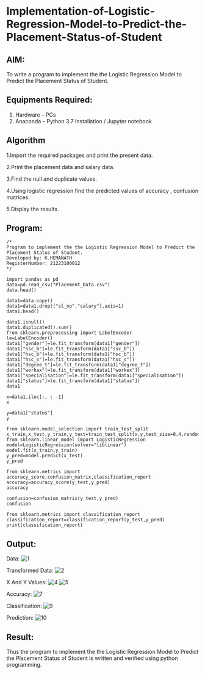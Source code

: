 # Implementation-of-Logistic-Regression-Model-to-Predict-the-Placement-Status-of-Student

## AIM:
To write a program to implement the the Logistic Regression Model to Predict the Placement Status of Student.

## Equipments Required:
1. Hardware – PCs
2. Anaconda – Python 3.7 Installation / Jupyter notebook

## Algorithm
1.Import the required packages and print the present data.

2.Print the placement data and salary data.

3.Find the null and duplicate values.

4.Using logistic regression find the predicted values of accuracy , confusion matrices.

5.Display the results. 

## Program:
```
/*
Program to implement the the Logistic Regression Model to Predict the Placement Status of Student.
Developed by: K.HEMANATH
RegisterNumber: 21223100012  
*/
```
```
import pandas as pd
data=pd.read_csv("Placement_Data.csv")
data.head()

data1=data.copy()
data1=data1.drop(["sl_no","salary"],axis=1)
data1.head()

data1.isnull()
data1.duplicated().sum()
from sklearn.preprocessing import LabelEncoder 
le=LabelEncoder()
data1["gender"]=le.fit_transform(data1["gender"])
data1["ssc_b"]=le.fit_transform(data1["ssc_b"])
data1["hsc_b"]=le.fit_transform(data1["hsc_b"])
data1["hsc_s"]=le.fit_transform(data1["hsc_s"])
data1["degree_t"]=le.fit_transform(data1["degree_t"])
data1["workex"]=le.fit_transform(data1["workex"])
data1["specialisation"]=le.fit_transform(data1["specialisation"])
data1["status"]=le.fit_transform(data1["status"])
data1

x=data1.iloc[:, : -1]
x

y=data1["status"]
y

from sklearn.model_selection import train_test_split
x_train,x_test,y_train,y_test=train_test_split(x,y,test_size=0.4,random_state=45)
from sklearn.linear_model import LogisticRegression
model=LogisticRegression(solver="liblinear")
model.fit(x_train,y_train)
y_pred=model.predict(x_test)
y_pred

from sklearn.metrics import accuracy_score,confusion_matrix,classification_report
accuracy=accuracy_score(y_test,y_pred)
accuracy

confusion=confusion_matrix(y_test,y_pred)
confusion

from sklearn.metrics import classification_report
classification_report=classification_report(y_test,y_pred)
print(classification_report)
```
## Output:
Data:
![1](https://github.com/user-attachments/assets/e0293d54-c434-4aab-a94b-1b8ac701d236)

Transformed Data:
![2](https://github.com/user-attachments/assets/b163f669-6302-4aeb-9f18-aca5d5e7f538)

X And Y Values:
![4](https://github.com/user-attachments/assets/4f3c8742-3f8a-4527-9339-5218dc736855)
![5](https://github.com/user-attachments/assets/2cd53514-d3f4-4b07-b0c1-84e131272824)

Accuracy:
![7](https://github.com/user-attachments/assets/df86d571-7d12-4bcc-9e97-b87c0b4fea79)

Classification:
![9](https://github.com/user-attachments/assets/b5649467-a96d-4faf-9e6e-00ddccf4b62d)

Prediction:
![10](https://github.com/user-attachments/assets/602fcb95-bfad-4f21-b76e-2ebbcb39a280)

## Result:
Thus the program to implement the the Logistic Regression Model to Predict the Placement Status of Student is written and verified using python programming.
